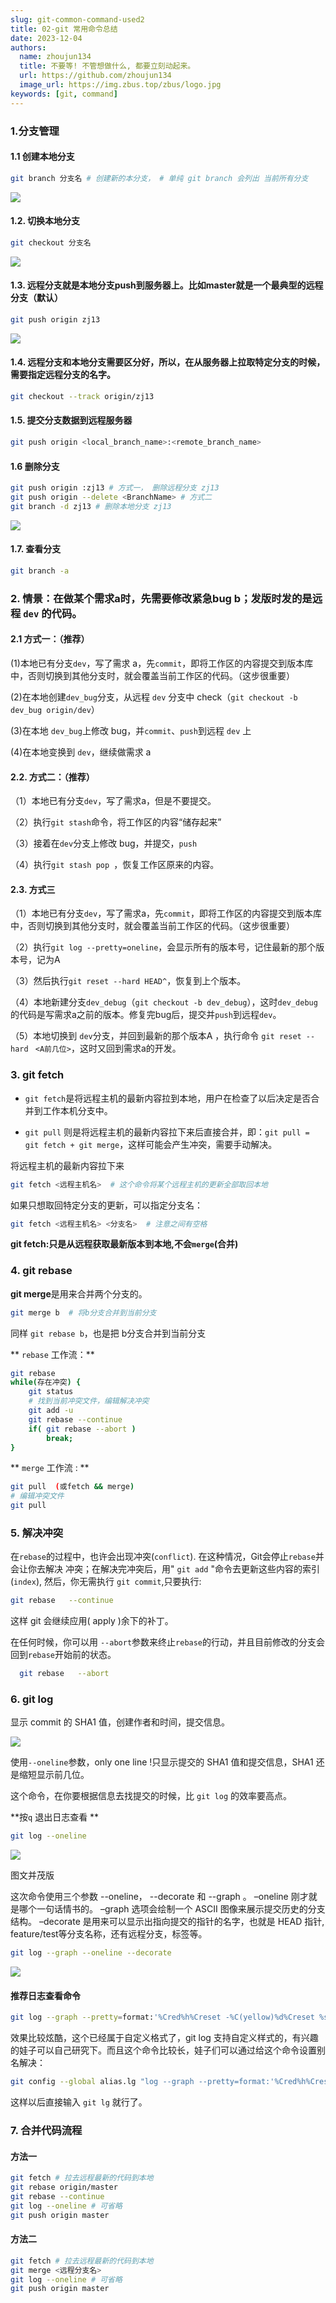 ```yaml
---
slug: git-common-command-used2
title: 02-git 常用命令总结
date: 2023-12-04
authors:
  name: zhoujun134
  title: 不要等! 不管想做什么, 都要立刻动起来。
  url: https://github.com/zhoujun134
  image_url: https://img.zbus.top/zbus/logo.jpg
keywords: [git, command]
---
```


### 1.分支管理

#### 1.1 **创建本地分支**

````bash
git branch 分支名 # 创建新的本分支， # 单纯 git branch 会列出 当前所有分支
````

![](https://img.zbus.top//zbus/blog/202312040006977.webp)

#### 1.2. 切换本地分支

```bash
git checkout 分支名
```

![](https://img.zbus.top//zbus/blog/202312040006607.webp)

#### 1.3. 远程分支就是本地分支push到服务器上。比如master就是一个最典型的远程分支（默认）

```bash
git push origin zj13
```

![](https://img.zbus.top//zbus/blog/202312040007946.webp)

#### 1.4. **远程分支和本地分支需要区分好，所以，在从服务器上**拉取特定分支的时候，需要指定远程分支的名字。

```bash
git checkout --track origin/zj13
```

#### 1.**5.** **提交分支数据到远程服务器**

```bash
git push origin <local_branch_name>:<remote_branch_name>
```

#### 1.6 **删除分支**

```bash
git push origin :zj13 # 方式一， 删除远程分支 zj13 
git push origin --delete <BranchName> # 方式二 
git branch -d zj13 # 删除本地分支 zj13
```

![](https://img.zbus.top//zbus/blog/202312040007484.webp)

#### 1.**7.** **查看分支**

```bash
git branch -a
```

### 2. **情景：在做某个需求a时，先需要修改紧急bug b；发版时发的是远程 `dev` 的代码。**

#### 2.1 **方式一：（推荐）**

(1)本地已有分支`dev`，写了需求 a，先`commit`，即将工作区的内容提交到版本库中，否则切换到其他分支时，就会覆盖当前工作区的代码。（这步很重要）

(2)在本地创建`dev_bug`分支，从远程 `dev` 分支中 check（`git checkout -b dev_bug origin/dev`）

(3)在本地 `dev_bug`上修改 bug，并`commit`、`push`到远程 `dev` 上

(4)在本地变换到 `dev`，继续做需求 a

#### 2.2. 方式二：（推荐）

（1）本地已有分支`dev`，写了需求a，但是不要提交。

（2）执行`git stash`命令，将工作区的内容“储存起来”

（3）接着在`dev`分支上修改 bug，并提交，`push`

（4）执行`git stash pop `，恢复工作区原来的内容。

#### 2.3. 方式三

（1）本地已有分支`dev`，写了需求a，先`commit`，即将工作区的内容提交到版本库中，否则切换到其他分支时，就会覆盖当前工作区的代码。（这步很重要）

（2）执行`git log --pretty=oneline`，会显示所有的版本号，记住最新的那个版本号，记为A

（3）然后执行`git reset --hard HEAD^`，恢复到上个版本。

（4）本地新建分支`dev_debug`（`git checkout -b dev_debug`），这时`dev_debug`的代码是写需求a之前的版本。修复完bug后，提交并`push`到远程`dev`。

（5）本地切换到 `dev`分支，并回到最新的那个版本A ，执行命令 `git reset --hard ` `<A前几位>`，这时又回到需求a的开发。

### 3. git fetch

+ `git fetch`是将远程主机的最新内容拉到本地，用户在检查了以后决定是否合并到工作本机分支中。

+ `git pull` 则是将远程主机的最新内容拉下来后直接合并，即：`git pull = git fetch + git merge`，这样可能会产生冲突，需要手动解决。

将远程主机的最新内容拉下来

```bash
git fetch <远程主机名>  # 这个命令将某个远程主机的更新全部取回本地
```

如果只想取回特定分支的更新，可以指定分支名：

```bash
git fetch <远程主机名> <分支名>  # 注意之间有空格
```

**git fetch:只是从远程获取最新版本到本地,不会`merge`(合并)**

### 4.  git rebase

**git merge**是用来合并两个分支的。

```bash
git merge b  # 将b分支合并到当前分支
```

同样 `git rebase b`，也是把 b分支合并到当前分支

** `rebase` 工作流：**

```bash
git rebase 
while(存在冲突) {
    git status
    # 找到当前冲突文件，编辑解决冲突
    git add -u
    git rebase --continue
    if( git rebase --abort )
        break; 
}
```

** `merge` 工作流 : **

```bash
git pull  (或fetch && merge) 
# 编辑冲突文件
git pull
```

### 5. 解决冲突

在`rebase`的过程中，也许会出现冲突(`conflict`). 在这种情况，Git会停止`rebase`并会让你去解决 冲突；在解决完冲突后，用" `git add` "命令去更新这些内容的索引(`index`), 然后，你无需执行 `git commit`,只要执行:

```bash
git rebase   --continue
```

这样 git 会继续应用( apply )余下的补丁。

在任何时候，你可以用 `--abort`参数来终止`rebase`的行动，并且目前修改的分支会回到`rebase`开始前的状态。

```bash
  git rebase   --abort
```

### 6. git log

显示 commit 的 SHA1 值，创建作者和时间，提交信息。

![](https://img.zbus.top//zbus/blog/202312040007206.webp)

使用` --oneline `参数，only one line !只显示提交的 SHA1 值和提交信息，SHA1 还是缩短显示前几位。

这个命令，在你要根据信息去找提交的时候，比 `git log` 的效率要高点。

**按`q` 退出日志查看 **

```bash
git log --oneline
```

![](https://img.zbus.top//zbus/blog/202312040007766.webp)

图文并茂版

这次命令使用三个参数 --oneline， --decorate 和 --graph 。
–oneline 刚才就是哪个一句话情书的。
–graph 选项会绘制一个 ASCII 图像来展示提交历史的分支结构。
–decorate 是用来可以显示出指向提交的指针的名字，也就是 HEAD 指针, feature/test等分支名称，还有远程分支，标签等。

```bash
git log --graph --oneline --decorate
```

![](https://img.zbus.top//zbus/blog/202312040007148.webp)

#### 推荐日志查看命令

```bash
git log --graph --pretty=format:'%Cred%h%Creset -%C(yellow)%d%Creset %s %Cgreen(%cr) %C(bold blue)<%an>%Creset' --abbrev-commit --date=relative
```

效果比较炫酷，这个已经属于自定义格式了，git log 支持自定义样式的，有兴趣的娃子可以自己研究下。而且这个命令比较长，娃子们可以通过给这个命令设置别名解决：

```bash
git config --global alias.lg "log --graph --pretty=format:'%Cred%h%Creset -%C(yellow)%d%Creset %s %Cgreen(%cr) %C(bold blue)<%an>%Creset' --abbrev-commit --date=relative"
```

这样以后直接输入 `git lg` 就行了。

### 7. 合并代码流程

#### 方法一

```bash
git fetch # 拉去远程最新的代码到本地
git rebase origin/master  
git rebase --continue
git log --oneline # 可省略
git push origin master
```

#### 方法二

```bash
git fetch # 拉去远程最新的代码到本地
git merge <远程分支名> 
git log --oneline # 可省略
git push origin master
```
